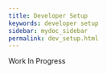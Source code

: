 ```yaml
---
title: Developer Setup
keywords: developer setup
sidebar: mydoc_sidebar
permalink: dev_setup.html
---
```


Work In Progress


